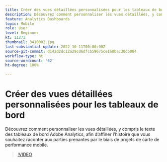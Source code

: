 ```yaml
---
title: Créer des vues détaillées personnalisées pour les tableaux de bord
description: Découvrez comment personnaliser les vues détaillées, y compris le texte des tableaux de bord Adobe Analytics, afin d’affiner l’histoire que vous souhaitez raconter aux parties prenantes par le biais de projets de carte de performance mobile.
feature: Analytics Dashboards
topic: Mobile
role: User
level: Beginner
kt: 11271
thumbnail: 3410002.jpg
last-substantial-update: 2022-10-11T00:00:00Z
source-git-commit: d142d2dc12a29cd6dfcb59675ce160bac30d5004
workflow-type: ht
source-wordcount: '62'
ht-degree: 100%

---
```



# Créer des vues détaillées personnalisées pour les tableaux de bord

Découvrez comment personnaliser les vues détaillées, y compris le texte des tableaux de bord Adobe Analytics, afin d’affiner l’histoire que vous souhaitez raconter aux parties prenantes par le biais de projets de carte de performance mobile.

>[!VIDEO](https://video.tv.adobe.com/v/3410002/?quality=12&learn=on)
